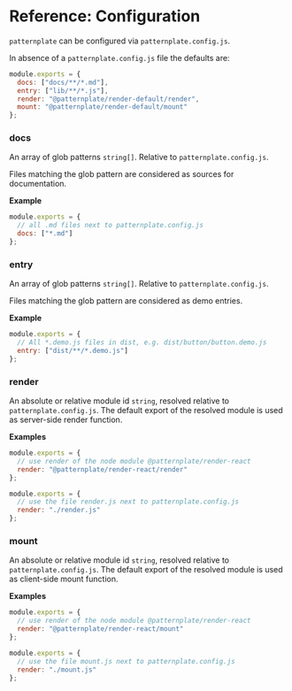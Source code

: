 # Reference: Configuration

`patternplate` can be configured via `patternplate.config.js`.

In absence of a `patternplate.config.js` file the defaults are:

```js
module.exports = {
  docs: ["docs/**/*.md"],
  entry: ["lib/**/*.js"],
  render: "@patternplate/render-default/render",
  mount: "@patternplate/render-default/mount"
};
```

### docs

An array of glob patterns `string[]`. 
Relative to `patternplate.config.js`. 

Files matching the glob pattern are considered as sources for documentation.

**Example**

```js
module.exports = {
  // all .md files next to patternplate.config.js
  docs: ["*.md"] 
};
```

### entry

An array of glob patterns `string[]`. 
Relative to `patternplate.config.js`. 

Files matching the glob pattern are considered as demo entries.

**Example**

```js
module.exports = {
  // All *.demo.js files in dist, e.g. dist/button/button.demo.js
  entry: ["dist/**/*.demo.js"] 
};
```

### render

An absolute or relative module id `string`, resolved relative to `patternplate.config.js`.
The default export of the resolved module is used as server-side render function.

**Examples**

```js
module.exports = {
  // use render of the node module @patternplate/render-react
  render: "@patternplate/render-react/render"
};
```

```js
module.exports = {
  // use the file render.js next to patternplate.config.js
  render: "./render.js"
};
```

### mount

An absolute or relative module id `string`, resolved relative to `patternplate.config.js`.
The default export of the resolved module is used as client-side mount function.

**Examples**

```js
module.exports = {
  // use render of the node module @patternplate/render-react
  render: "@patternplate/render-react/mount"
};
```

```js
module.exports = {
  // use the file mount.js next to patternplate.config.js
  render: "./mount.js"
};
```
